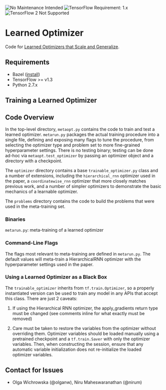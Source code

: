 ![No Maintenance Intended](https://img.shields.io/badge/No%20Maintenance%20Intended-%E2%9C%95-red.svg)
![TensorFlow Requirement: 1.x](https://img.shields.io/badge/TensorFlow%20Requirement-1.x-brightgreen)
![TensorFlow 2 Not Supported](https://img.shields.io/badge/TensorFlow%202%20Not%20Supported-%E2%9C%95-red.svg)

# Learned Optimizer

Code for [Learned Optimizers that Scale and Generalize](https://arxiv.org/abs/1703.04813).

## Requirements

* Bazel ([install](https://bazel.build/versions/master/docs/install.html))
* TensorFlow >= v1.3
* Python 2.7.x

## Training a Learned Optimizer

## Code Overview
In the top-level directory, ```metaopt.py``` contains the code to train and test a learned optimizer. ```metarun.py``` packages the actual training procedure into a
single file, defining and exposing many flags to tune the procedure, from selecting the optimizer type and problem set to more fine-grained hyperparameter settings.
There is no testing binary; testing can be done ad-hoc via ```metaopt.test_optimizer``` by passing an optimizer object and a directory with a checkpoint.

The ```optimizer``` directory contains a base ```trainable_optimizer.py``` class and a number of extensions, including the ```hierarchical_rnn``` optimizer used in
the paper, a ```coordinatewise_rnn``` optimizer that more closely matches previous work, and a number of simpler optimizers to demonstrate the basic mechanics of
a learnable optimizer.

The ```problems``` directory contains the code to build the problems that were used in the meta-training set.

### Binaries
```metarun.py```: meta-training of a learned optimizer

### Command-Line Flags
The flags most relevant to meta-training are defined in ```metarun.py```. The default values will meta-train a HierarchicalRNN optimizer with the hyperparameter
settings used in the paper.

### Using a Learned Optimizer as a Black Box
The ```trainable_optimizer``` inherits from ```tf.train.Optimizer```, so a properly instantiated version can be used to train any model in any APIs that accept
this class. There are just 2 caveats:

1. If using the Hierarchical RNN optimizer, the apply_gradients return type must be changed (see comments inline for what exactly must be removed)

2. Care must be taken to restore the variables from the optimizer without overriding them. Optimizer variables should be loaded manually using a pretrained checkpoint
and a ```tf.train.Saver``` with only the optimizer variables. Then, when constructing the session, ensure that any automatic variable initialization does not
re-initialize the loaded optimizer variables.

## Contact for Issues

* Olga Wichrowska (@olganw), Niru Maheswaranathan (@nirum)

